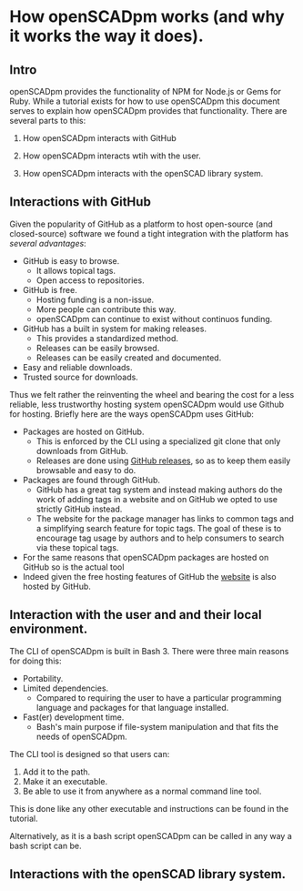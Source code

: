 # How openSCADpm works (and why it works the way it does).

## Intro
openSCADpm provides the functionality of NPM for Node.js or Gems for Ruby. While a tutorial exists for how to use openSCADpm this document serves to explain how openSCADpm provides that functionality. There are several parts to this:

1. How openSCADpm interacts with GitHub

2. How openSCADpm interacts wtih with the user.

3. How openSCADpm interacts with the openSCAD library system.

## Interactions with GitHub

Given the popularity of GitHub as a platform to host open-source (and closed-source) software we found a tight integration with the platform has _several advantages_:

* GitHub is easy to browse.
  * It allows topical tags.
  * Open access to repositories.
* GitHub is free. 
  * Hosting funding is a non-issue.
  * More people can contribute this way.
  * openSCADpm can continue to exist without continuos funding.
* GitHub has a built in system for making releases.
  * This provides a standardized method.
  * Releases can be easily browsed.
  * Releases can be easily created and documented.
* Easy and reliable downloads.
* Trusted source for downloads.

Thus we felt rather the reinventing the wheel and bearing  the cost for a less reliable, less trustworthy hosting system openSCADpm would use Github for hosting. Briefly here are the ways openSCADpm uses GitHub:

* Packages are hosted on GitHub.
  * This is enforced by the CLI using a specialized git clone that only downloads from GitHub.
  * Releases are done using [GitHub releases](https://help.github.com/articles/about-releases/), so as to keep them easily browsable and easy to do.
* Packages are found through GitHub.
  * GitHub has a great tag system and instead making authors do the work of adding tags in a website and on GitHub we opted to use strictly GitHub instead. 
  * The website for the package manager has links to common tags and a simplifying search feature for topic tags. The goal of these is to encourage tag usage by authors and to help consumers to search via these topical tags.
* For the same reasons that openSCADpm packages are hosted on GitHub so is the actual tool 
* Indeed given the free hosting features of GitHub the [website](https://skp2140.github.io/openSCADpm/) is also hosted by GitHub. 

## Interaction with the user and and their local environment.

The CLI of openSCADpm is built in Bash 3. There were three main reasons for doing this:

* Portability.
* Limited dependencies.
  * Compared to requiring the user to have a particular programming language and packages for that language installed.
* Fast(er) development time.
  * Bash's main purpose if file-system manipulation and that fits the needs of openSCADpm.
 
 The CLI tool is designed so that users can:
1.  Add it to the path. 
2.  Make it an executable.
3.  Be able to use it from anywhere as a normal command line tool. 

This is done like any other executable and instructions can be found in the tutorial.

Alternatively, as it is a bash script openSCADpm can be called in any way a bash script can be.

## Interactions with the openSCAD library system.

